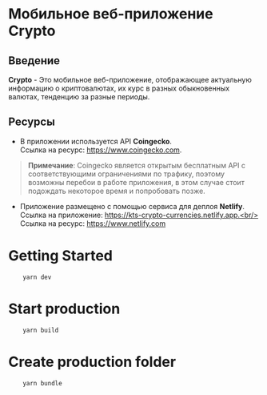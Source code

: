 # Мобильное веб-приложение Crypto

## Введение

**Crypto** - Это мобильное веб-приложение, отображающее актуальную информацию о криптовалютах, их курс в разных обыкновенных валютах, тенденцию за разные периоды.

## Ресурсы

* В приложении используется API **Сoingecko**.<br/>
    Cсылка на ресурс: https://www.coingecko.com.
> **Примечание**: Coingecko является открытым бесплатным API с соответствующими ограничениями по трафику, поэтому возможны перебои в работе приложения, в этом случае стоит подождать некоторое время и попробовать позже.
* Приложение размещено с помощью сервиса для деплоя **Netlify**.<br/>
    Cсылка на приложение: https://kts-crypto-currencies.netlify.app.<br/>
    Cсылка на ресурс: https://www.netlify.com

# Getting Started
```
    yarn dev
```

# Start production
```
    yarn build
```

# Create production folder
```
    yarn bundle
```
